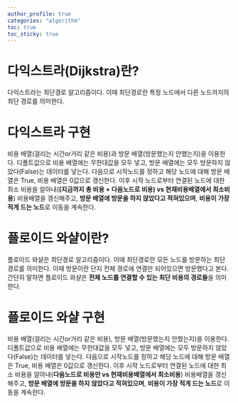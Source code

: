```yaml
---
author_profile: true
categories: "algorithm"
toc: true
toc_sticky: true
---
```


# 다익스트라(Dijkstra)란?
다익스트라는 최단경로 알고리즘이다. 이때 최단경로란 특정 노드에서 다른 노드까지의 최단 경로를 의미한다.

# 다익스트라 구현
비용 배열(걸리는 시간or거리 같은 비용)과 방문 배열(방문했는지 안했는지)을 이용한다. 디폴트값으로 비용 배열에는 무한대값을 모두 넣고, 방문 배열에는 모두 방문하지 않았다(False)는 데이터를 넣는다. 다음으로 시작노드를 정하고 해당 노드에 대해 방문 배열은 True, 비용 배열은 0값으로 갱신한다. 이후 시작 노드로부터 연결된 노드에 대한 최소 비용을 알아내(**(지금까지 총 비용 + 다음노드로 비용) vs 현재비용배열에서 최소비용**) 비용배열을 갱신해주고, **방문 배열에 방문을 하지 않았다고 적혀있으며**, **비용이 가장 적게 드는 노드**로 이동을 계속한다.  



# 플로이드 와샬이란?
플로이드 와샬은 최단경로 알고리즘이다. 이때 최단경로란 모든 노드를 방문하는 최단 경로를 의미한다. 이때 방문이란 단지 전체 경로에 연결만 되어있으면 방문했다고 본다. 간단히 말하면 플로이드 와샬은 **전체 노드를 연결할 수 있는 최단 비용의 경로들**을 의미한다.

# 플로이드 와샬 구현
비용 배열(걸리는 시간or거리 같은 비용), 방문 배열(방문했는지 안했는지)을 이용한다. 디폴트값으로 비용 배열에는 무한대값을 모두 넣고, 방문 배열에는 모두 방문하지 않았다(False)는 데이터를 넣는다. 다음으로 시작노드를 정하고 해당 노드에 대해 방문 배열은 True, 비용 배열은 0값으로 갱신한다. 이후 시작 노드로부터 연결된 노드에 대한 최소 비용을 알아내(**다음노드로 비용만 vs 현재비용배열에서 최소비용**) 비용배열을 갱신해주고, **방문 배열에 방문을 하지 않았다고 적혀있으며**, **비용이 가장 적게 드는 노드**로 이동을 계속한다.




